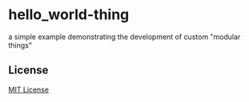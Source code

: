 # hello_world-thing #

a simple example demonstrating the development of custom "modular things" 


## License ##

[MIT License](LICENSE.md)
